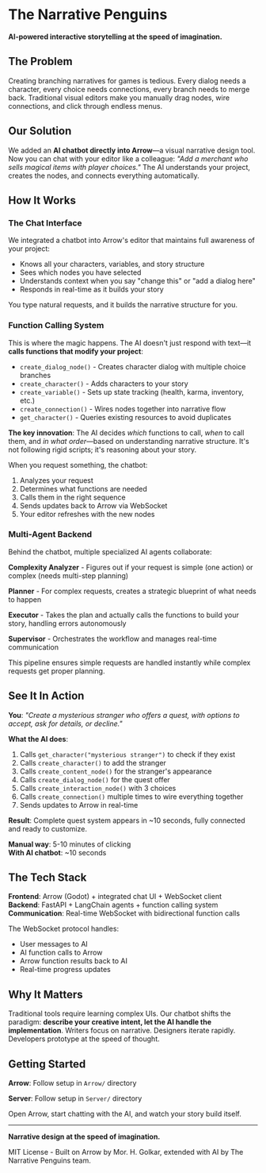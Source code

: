 # The Narrative Penguins

**AI-powered interactive storytelling at the speed of imagination.**

## The Problem

Creating branching narratives for games is tedious. Every dialog needs a character, every choice needs connections, every branch needs to merge back. Traditional visual editors make you manually drag nodes, wire connections, and click through endless menus.

## Our Solution

We added an **AI chatbot directly into Arrow**—a visual narrative design tool. Now you can chat with your editor like a colleague: *"Add a merchant who sells magical items with player choices."* The AI understands your project, creates the nodes, and connects everything automatically.

## How It Works

### The Chat Interface

We integrated a chatbot into Arrow's editor that maintains full awareness of your project:
- Knows all your characters, variables, and story structure
- Sees which nodes you have selected
- Understands context when you say "change this" or "add a dialog here"
- Responds in real-time as it builds your story

You type natural requests, and it builds the narrative structure for you.

### Function Calling System

This is where the magic happens. The AI doesn't just respond with text—it **calls functions that modify your project**:

- `create_dialog_node()` - Creates character dialog with multiple choice branches
- `create_character()` - Adds characters to your story
- `create_variable()` - Sets up state tracking (health, karma, inventory, etc.)
- `create_connection()` - Wires nodes together into narrative flow
- `get_character()` - Queries existing resources to avoid duplicates

**The key innovation**: The AI decides *which* functions to call, *when* to call them, and *in what order*—based on understanding narrative structure. It's not following rigid scripts; it's reasoning about your story.

When you request something, the chatbot:
1. Analyzes your request
2. Determines what functions are needed
3. Calls them in the right sequence
4. Sends updates back to Arrow via WebSocket
5. Your editor refreshes with the new nodes

### Multi-Agent Backend

Behind the chatbot, multiple specialized AI agents collaborate:

**Complexity Analyzer** - Figures out if your request is simple (one action) or complex (needs multi-step planning)

**Planner** - For complex requests, creates a strategic blueprint of what needs to happen

**Executor** - Takes the plan and actually calls the functions to build your story, handling errors autonomously

**Supervisor** - Orchestrates the workflow and manages real-time communication

This pipeline ensures simple requests are handled instantly while complex requests get proper planning.

## See It In Action

**You**: *"Create a mysterious stranger who offers a quest, with options to accept, ask for details, or decline."*

**What the AI does**:
1. Calls `get_character("mysterious stranger")` to check if they exist
2. Calls `create_character()` to add the stranger
3. Calls `create_content_node()` for the stranger's appearance
4. Calls `create_dialog_node()` for the quest offer
5. Calls `create_interaction_node()` with 3 choices
6. Calls `create_connection()` multiple times to wire everything together
7. Sends updates to Arrow in real-time

**Result**: Complete quest system appears in ~10 seconds, fully connected and ready to customize.

**Manual way**: 5-10 minutes of clicking  
**With AI chatbot**: ~10 seconds

## The Tech Stack

**Frontend**: Arrow (Godot) + integrated chat UI + WebSocket client  
**Backend**: FastAPI + LangChain agents + function calling system  
**Communication**: Real-time WebSocket with bidirectional function calls

The WebSocket protocol handles:
- User messages to AI
- AI function calls to Arrow
- Arrow function results back to AI
- Real-time progress updates

## Why It Matters

Traditional tools require learning complex UIs. Our chatbot shifts the paradigm: **describe your creative intent, let the AI handle the implementation**. Writers focus on narrative. Designers iterate rapidly. Developers prototype at the speed of thought.

## Getting Started

**Arrow**: Follow setup in `Arrow/` directory

**Server**: Follow setup in `Server/` directory

Open Arrow, start chatting with the AI, and watch your story build itself.

---

**Narrative design at the speed of imagination.**

MIT License - Built on Arrow by Mor. H. Golkar, extended with AI by The Narrative Penguins team.
